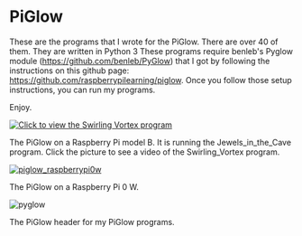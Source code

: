 # PiGlow

These are the programs that I wrote for the PiGlow. There are over 40 of them. They are written in Python 3
These programs require benleb's Pyglow module (https://github.com/benleb/PyGlow) that I got by following the instructions on this github page: 
https://github.com/raspberrypilearning/piglow. 
Once you follow those setup instructions, you can run my programs. 

Enjoy.

[![Click to view the Swirling Vortex program](https://user-images.githubusercontent.com/13591438/37532617-6b52247e-2937-11e8-9d27-41549082a5db.JPG)](https://www.dropbox.com/s/qhf1xob3y65rx51/PiGlow.AVI?dl=0)

The PiGlow on a Raspberry Pi model B. It is running the Jewels_in_the_Cave program. Click the picture to see a video of the Swirling_Vortex program.

[![piglow_raspberrypi0w](https://user-images.githubusercontent.com/13591438/37556301-16c44d66-29c2-11e8-836f-78b8a7abae76.JPG)](https://www.dropbox.com/s/9ebpebg76f5ml73/PiGlow_RaspberryPi0W.AVI?dl=0)

The PiGlow on a Raspberry Pi 0 W. 


![pyglow](https://user-images.githubusercontent.com/13591438/45901583-0a04a780-bda9-11e8-9e0e-051bc3d6e172.png)

The PiGlow header for my PiGlow programs.
